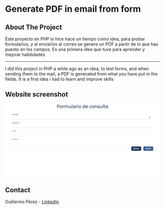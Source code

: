 <div id="top"></div>

# Generate PDF in email from form

## About The Project

Éste proyecto en PHP lo hice hace un tiempo como idea, para probar formularios, y al enviarlos al correo se genere un PDF a partir de lo que has puesto en los campos. Es una primera idea que tuve para aprender y mejorar habilidades

-------------------------------------------------------------------------------

I did this project in PHP a while ago as an idea, to test forms, and when sending them to the mail, a PDF is generated from what you have put in the fields. It is a first idea i had to learn and improve skills

## Website screenshot

<div align="center">
    <img src="./emailPDF.png" alt="screenshot">
</div>


## Contact

Guillermo Pérez - [LinkedIn](https://linkedin.com/in/guillermo-perez-fuentes)